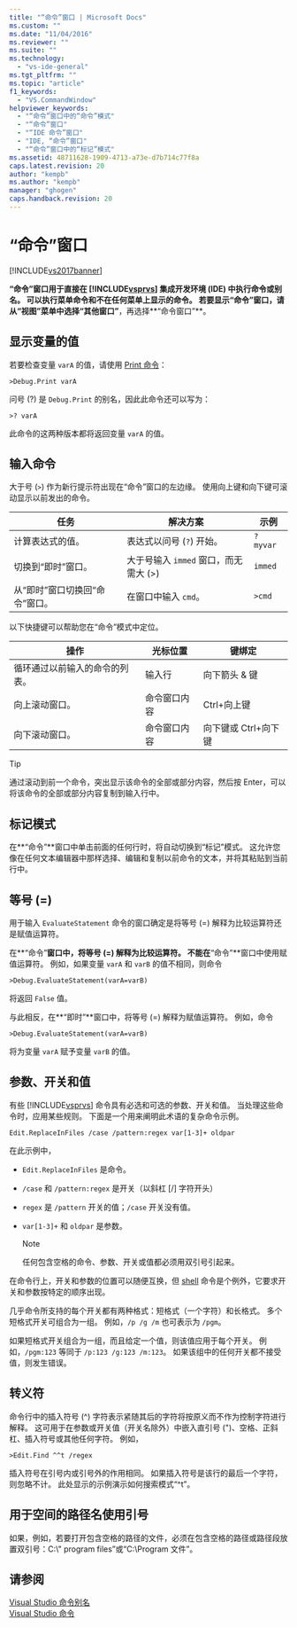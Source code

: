 ```yaml
---
title: "“命令”窗口 | Microsoft Docs"
ms.custom: ""
ms.date: "11/04/2016"
ms.reviewer: ""
ms.suite: ""
ms.technology: 
  - "vs-ide-general"
ms.tgt_pltfrm: ""
ms.topic: "article"
f1_keywords: 
  - "VS.CommandWindow"
helpviewer_keywords: 
  - "“命令”窗口中的“命令”模式"
  - "“命令”窗口"
  - "“IDE 命令”窗口"
  - "IDE, “命令”窗口"
  - "“命令”窗口中的“标记”模式"
ms.assetid: 48711628-1909-4713-a73e-d7b714c77f8a
caps.latest.revision: 20
author: "kempb"
ms.author: "kempb"
manager: "ghogen"
caps.handback.revision: 20
---
```

# “命令”窗口
[!INCLUDE[vs2017banner](../../code-quality/includes/vs2017banner.md)]

**“命令”**窗口用于直接在 [!INCLUDE[vsprvs](../../code-quality/includes/vsprvs_md.md)] 集成开发环境 \(IDE\) 中执行命令或别名。  可以执行菜单命令和不在任何菜单上显示的命令。  若要显示**“命令”**窗口，请从**“视图”**菜单中选择**“其他窗口”**，再选择**“命令窗口”**。  
  
## 显示变量的值  
 若要检查变量 `varA` 的值，请使用 [Print 命令](../../ide/reference/print-command.md)：  
  
```  
>Debug.Print varA  
```  
  
 问号 \(?\) 是 `Debug.Print` 的别名，因此此命令还可以写为：  
  
```  
>? varA  
```  
  
 此命令的这两种版本都将返回变量 `varA` 的值。  
  
## 输入命令  
 大于号 \(`>`\) 作为新行提示符出现在“命令”窗口的左边缘。  使用向上键和向下键可滚动显示以前发出的命令。  
  
|任务|解决方案|示例|  
|--------|----------|--------|  
|计算表达式的值。|表达式以问号 \(`?`\) 开始。|`? myvar`|  
|切换到“即时”窗口。|大于号输入 `immed` 窗口，而无需大 \(\>\)|`immed`|  
|从“即时”窗口切换回“命令”窗口。|在窗口中输入 `cmd`。|`>cmd`|  
  
 以下快捷键可以帮助您在“命令”模式中定位。  
  
|操作|光标位置|键绑定|  
|--------|----------|---------|  
|循环通过以前输入的命令的列表。|输入行|向下箭头 & 键|  
|向上滚动窗口。|命令窗口内容|Ctrl\+向上键|  
|向下滚动窗口。|命令窗口内容|向下键或 Ctrl\+向下键|  
  
> [!TIP]
>  通过滚动到前一个命令，突出显示该命令的全部或部分内容，然后按 Enter，可以将该命令的全部或部分内容复制到输入行中。  
  
## 标记模式  
 在**“命令”**窗口中单击前面的任何行时，将自动切换到“标记”模式。  这允许您像在任何文本编辑器中那样选择、编辑和复制以前命令的文本，并将其粘贴到当前行中。  
  
## 等号 \(\=\)  
 用于输入 `EvaluateStatement` 命令的窗口确定是将等号 \(\=\) 解释为比较运算符还是赋值运算符。  
  
 在**“命令”**窗口中，将等号 \(\=\) 解释为比较运算符。  不能在**“命令”**窗口中使用赋值运算符。  例如，如果变量 `varA` 和 `varB` 的值不相同，则命令  
  
```  
>Debug.EvaluateStatement(varA=varB)  
```  
  
 将返回 `False` 值。  
  
 与此相反，在**“即时”**窗口中，将等号 \(\=\) 解释为赋值运算符。  例如，命令  
  
```  
>Debug.EvaluateStatement(varA=varB)  
```  
  
 将为变量 `varA` 赋予变量 `varB` 的值。  
  
## 参数、开关和值  
 有些 [!INCLUDE[vsprvs](../../code-quality/includes/vsprvs_md.md)] 命令具有必选和可选的参数、开关和值。  当处理这些命令时，应用某些规则。  下面是一个用来阐明此术语的复杂命令示例。  
  
```  
Edit.ReplaceInFiles /case /pattern:regex var[1-3]+ oldpar   
```  
  
 在此示例中，  
  
-   `Edit.ReplaceInFiles` 是命令。  
  
-   `/case` 和 `/pattern:regex` 是开关（以斜杠 \[\/\] 字符开头）  
  
-   `regex` 是 `/pattern` 开关的值；`/case` 开关没有值。  
  
-   `var[1-3]+` 和 `oldpar` 是参数。  
  
    > [!NOTE]
    >  任何包含空格的命令、参数、开关或值都必须用双引号引起来。  
  
 在命令行上，开关和参数的位置可以随便互换，但 [shell](../../ide/reference/shell-command.md) 命令是个例外，它要求开关和参数按特定的顺序出现。  
  
 几乎命令所支持的每个开关都有两种格式：短格式（一个字符）和长格式。  多个短格式开关可组合为一组。  例如，`/p /g /m` 也可表示为 `/pgm`。  
  
 如果短格式开关组合为一组，而且给定一个值，则该值应用于每个开关。  例如，`/pgm:123` 等同于 `/p:123 /g:123 /m:123`。  如果该组中的任何开关都不接受值，则发生错误。  
  
## 转义符  
 命令行中的插入符号 \(^\) 字符表示紧随其后的字符将按原义而不作为控制字符进行解释。  这可用于在参数或开关值（开关名除外）中嵌入直引号 \("\)、空格、正斜杠、插入符号或其他任何字符。  例如，  
  
```  
>Edit.Find ^^t /regex  
```  
  
 插入符号在引号内或引号外的作用相同。  如果插入符号是该行的最后一个字符，则忽略不计。  此处显示的示例演示如何搜索模式“^t”。  
  
## 用于空间的路径名使用引号  
 如果，例如，若要打开包含空格的路径的文件，必须在包含空格的路径或路径段放置双引号：C:\\" program files”或“C:\\Program 文件”。  
  
## 请参阅  
 [Visual Studio 命令别名](../../ide/reference/visual-studio-command-aliases.md)   
 [Visual Studio 命令](../../ide/reference/visual-studio-commands.md)